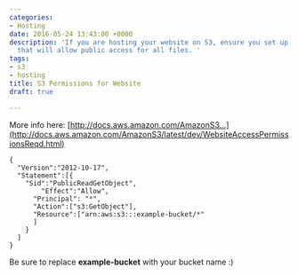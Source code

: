 ```yaml
---
categories:
- Hosting
date: 2016-05-24 13:43:00 +0000
description: 'If you are hosting your website on S3, ensure you set up a bucket policy
  that will allow public access for all files. '
tags:
- s3
- hosting
title: S3 Permissions for Website
draft: true

---
```

More info here: [http://docs.aws.amazon.com/AmazonS3...](http://docs.aws.amazon.com/AmazonS3/latest/dev/WebsiteAccessPermissionsReqd.html)

```
{
  "Version":"2012-10-17",
  "Statement":[{
	"Sid":"PublicReadGetObject",
        "Effect":"Allow",
	  "Principal": "*",
      "Action":["s3:GetObject"],
      "Resource":["arn:aws:s3:::example-bucket/*"
      ]
    }
  ]
}
```
Be sure to replace **example-bucket** with your bucket name :)
